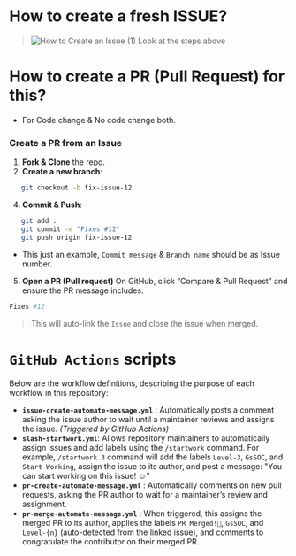 # How to create a fresh ISSUE?
> ![How to Create an Issue (1)](https://github.com/user-attachments/assets/a86a6435-1800-4003-bfc3-d04b8167fa59)
> Look at the steps above

# How to create a PR (Pull Request) for this? 
- For Code change & No code change both.

###  **Create a PR from an Issue**

1. **Fork & Clone** the repo.
2. **Create a new branch**:
```sh
   git checkout -b fix-issue-12
```
4. **Commit & Push**:
```sh
   git add .
   git commit -m "Fixes #12"
   git push origin fix-issue-12
```
- This just an example, `Commit message` &  `Branch name` should be as Issue number.

5. **Open a PR (Pull request)**
   On GitHub, click “Compare & Pull Request” and ensure the PR message includes:
```sh
Fixes #12
```
> This will auto-link the `Issue` and close the issue when merged.

# `GitHub Actions` scripts
Below are the workflow definitions, describing the purpose of each workflow in this repository:

- **`issue-create-automate-message.yml`** : Automatically posts a comment asking the issue author to wait until a maintainer reviews and assigns the issue. *(Triggered by GitHub Actions)*
- **`slash-startwork.yml`**: Allows repository maintainers to automatically assign issues and add labels using the `/startwork` command. For example, `/startwork 3` command will add the labels `Level-3`, `GsSOC`, and `Start Working`, assign the issue to its author, and post a message: "You can start working on this issue! ☺️"
- **`pr-create-automate-message.yml`** : Automatically comments on new pull requests, asking the PR author to wait for a maintainer’s review and assignment.
- **`pr-merge-automate-message.yml`** : When triggered, this assigns the merged PR to its author, applies the labels `PR Merged!🥳`, `GsSOC`, and `Level-{n}` (auto-detected from the linked issue), and comments to congratulate the contributor on their merged PR.